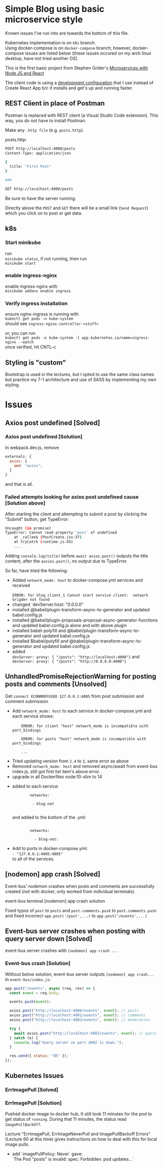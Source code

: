 # Simple Blog using basic microservice style

Known issues I've run into are towards the bottom of this file.

Kubernetes implementation is on `k8s` branch.<br />
Using docker-compose is on `docker-compose` branch; however,
docker-compose issues are listed below (these issues occured
on my arch linux desktop, have not tried another OS).

This is the first basic project from Stephen Grider's [Microservices with Node JS and React](https://www.udemy.com/course/microservices-with-node-js-and-react/)

The client code is using a [development configuration](https://github.com/justin0979/devconfig) that I use instead of Create React App b/c it installs and get's up and running faster.

## REST Client in place of Postman

Postman is replaced with REST client (a Visual Studio Code extension). This way, you do not have to install Postman.

Make any `.http file` (e.g. `posts.http`).

posts.http:

```sh
POST http://localhost:4000/posts
Content-Type: application/json

{
  title: "First Post"
}

###

GET http://localhost:4000/posts
```

Be sure to have the server running.

Directly above the `POST` and `GET` there will be a small link (`Send Request`) which you click on to post or get data.

## k8s

### Start minikube

run <br/>
`minikube status`, if not running, then run<br />
`minikube start`

### enable ingress-nginx

enable ingress-nginx with <br />
`minikube addons enable ingress`

### Verify ingress installation

ensure nginx-ingress is running with<br />
`kubectl get pods -n kube-system`<br />
should see
`ingress-nginx-controller-<stuff>`

or, you can run<br />
`kubectl get pods -n kube-system -l app.kubernetes.io/name=ingress-nginx --watch`<br />
once verified, hit CNTL-c

## Styling is "custom"

Bootstrap is used in the lectures, but I opted to use the same class names but practice my 7-1 architecture and use of SASS by implementing my own styling.

# Issues

## Axios post undefined [Solved]

### Axios post undefined [Solution]

In webpack.dev.js, remove

```javascript
externals: {
  axios: {
    amd: "axios";
  }
}
```

and that is all.

### Failed attempts looking for axios post undefined cause [Solution above]

After starting the client and attempting to submit a post by clicking the "Submit" button, get TypeError:

```sh
Uncaught (in promise)
TypeError: Cannot read property 'post' of undefined
    at _callee$ (PostCreate.jsx:37)
    at tryCatch (runtime.js:45)
    ...
```

Adding `console.log(title)` before `await axios.post()` outputs the title content, after the `axoios.post()`, no output due to TypeError.

So far, have tried the following:

<ul>
<li>Added <code>network_mode: host</code> to docker-compose.yml services and received
<br />
<code>
ERROR: for blog_client_1 Cannot start service client:  network brigder not found
</code>
</li>

<li>changed `devServer.host: "0.0.0.0"</li>
<li>installed @babel/plugin-transform-async-to-generator and updated babel.config.js</li>
<li>installed @babel/plugin-proposals-proposal-async-generator-functions and updated babel.config.js alone and with above plugin</li>
<li>installed babel-polyfill and @babel/plugin-transform-async-to-generator and updated babel.config.js</li>
<li>installed $babel/polyfill and @babel/plugin-transform-async-to-generator and updated babel.config.js</li>
<li>added<code>
devServer: proxy: { "/posts": "http://localhost:4000"}</code> and <code>
devServer: proxy: { "/posts": "http://0.0.0.0:4000"}
</code></li>
</ul>

## UnhandledPromiseRejectionWarning for posting posts and comments [Unsolved]

Get `connect ECONNREFUSED 127.0.0.1:4005` from post submission and comment submission

<ul>
  <li>Add <code>network_mode: host</code> to each service in docker-compose.yml and each service shows:<br/>
  <code>
    ERROR: for client "host" network_mode is incompatible with port_bindings<br />
    ERROR: for posts "host" network_mode is incompatible with port_bindings<br />
    ...
  </code>
  </li>
  <li>Tried updating version from <code>2.4</code> to <code>3</code>, same error as above</li>
  <li>
    Removed <code>network_mode: host</code> and removed async/await from event-bus index.js, still got first list item's above error.
  </li>
  <li>upgrade in all Dockerfiles node:10-slim to 14</li>
  <li><p>added to each service:<br/>
      <code>
        networks: <br/>
       &nbsp - blog-net
      </code></p>
     <p> and added to the bottom of the .yml:</p>
      <code>
        networks:<br/>
        &nbsp - blog-net:
      </code>
      </li>
      <li>
        Add to ports in docker-compose.yml:<br/>
        <code>- "127.0.0.1:4005:4005"</code><br />
        to all of the services.
      </li>
</ul>

## [nodemon] app crash [Solved]

Event-bus' nodemon crashes when posts and comments are successfully created (not with docker, only worked from individual terminals).

event-bus terminal [nodemon] app crash solution

Fixed typos of `post` to `posts` and `post.comments.pusk` to `post.comments.push` and fixed incorrect `app.post('/post',...)` to `app.post('/events',...)`

## Event-bus server crashes when posting with query server down [Solved]

event-bus server crashes with `[nodemon] app crash ...`

### Event-bus crash [Solution]

Without below solution, event-bus server outputs `[nodemon] app crash...`<br/>
In `event-bus/index.js`:<br />

```javascript
app.post("/events", async (req, res) => {
  const event = req.body;

  events.push(event);

  axios.post("http://localhost:4000/events", event); // posts
  axios.post("http://localhost:4001/events", event); // comments
  axios.post("http://localhost:4003/events", event); // moderation

  try {
    await axios.post("http://localhost:4002/events", event); // query
  } catch (e) {
    console.log("Query server on port 4002 is down.");
  }

  res.send({ status: "OK" });
});
```

## Kubernetes Issues

### ErrImagePull [Solved]

### ErrImagePull [Solution]

Pushed docker image to docker hub. It still took 11 minutes for the pod to get status of `running`. During that 11 minutes, the status read `ImagePullBackOff`.

Lecture "ErrImagePull, ErrImageNeverPull and ImagePullBackoff Errors" (Lecture 60 at this time) gives instructions on how to deal with this for local image pulls.

<ul>
  <li>add `imagePullPolicy: Never` gave:<br/>
  `The Pod "posts" is invalid: spec: Forbidden: pod updates...`</li>
</ul>
